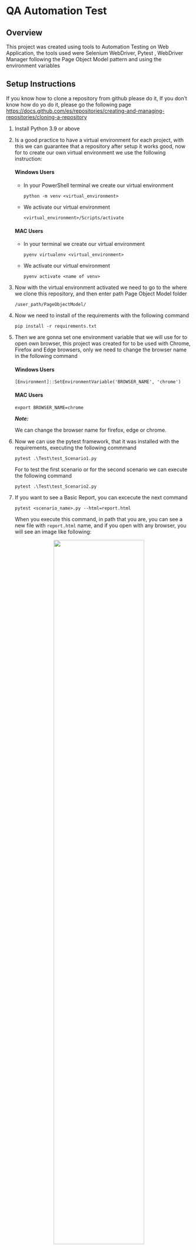 # QA Automation Test

## Overview
This project was created using tools to Automation Testing on Web Application, the tools used were Selenium WebDriver, Pytest , WebDriver Manager following the Page Object Model pattern and using the environment variables


## Setup Instructions
If you know how to clone a repository from github please do it, If you don’t know how do yo do it, please go the following page https://docs.github.com/es/repositories/creating-and-managing-repositories/cloning-a-repository


1.	Install Python 3.9 or above
2.	Is a good practice to have a virtual environment for each project, with this we can guarantee that a repository after setup it works good, now for to create our own virtual environment we use the following instruction:
    #### Windows Users
    - In your PowerShell terminal we create our virtual environment
    
      `python -m venv <virtual_environment>`
      
    - We activate our virtual environment
    
      `<virtual_environment>/Scripts/activate`
    
    #### MAC Users
    
    - In your terminal we create our virtual environment
    
      `pyenv virtualenv <virtual_environment>`
    
    - We activate our virtual environment
    
      `pyenv activate <name of venv>`
    
3. Now with the virtual environment activated we need to go to the where we clone this repository, and then enter path Page Object Model folder
    
    `/user_path/PageObjectModel/`
    
4. Now we need to install of the requirements with the following command
    
    `pip install -r requirements.txt`
    
5. Then we are gonna set one environment variable that we will use for to open own browser, this project was created for to be used with Chrome, Firefox and Edge browsers, only we need to change the browser name in the following command

   #### Windows Users

      `[Environment]::SetEnvironmentVariable('BROWSER_NAME', 'chrome')`
    
   #### MAC Users
  
      `export BROWSER_NAME=chrome`
      
    
  
   ***Note:***
    
   We can change the browser name for firefox, edge or chrome.
  
6.	Now we can use the pytest framework, that it was installed with the requirements, executing the following commmand

    `pytest .\Test\test_Scenario1.py`
    
    For to test the first scenario or for the second scenario we can execute the following command
    
    `pytest .\Test\test_Scenario2.py`
    
 7.  If you want to see a Basic Report, you can excecute the next command
    
     `pytest <scenario_name>.py --html=report.html`

     When you execute this command, in path that you are, you can see a new file with `report.html` name, and if you open with any browser, you will see an image like following:
    
<p align="center" width="200%">
<img width="70%" src="https://i.postimg.cc/SNhG0MbD/Report-image.png">
</p>

 **Note**
  If you want to learn more about the pytest reports, go to the https://pypi.org/project/pytest-html/ 
 
 8.  Now We are going to do Behave test, that it was installed with the requirements, executing the following commmand

   `behave .\behave\features\scenario1.feature`

For to test the first scenario or for the second scenario we can execute the following command

   `behave .\behave\features\scenario1.feature`


 10.  For to finish we can deactivate the virtual environment
    `deactivate`


### Now, we are going to use the Postman and Jmeter Tools, these tools are normally used for API Test

In this repository, you can find the API Tools folder, inside the folder, you are goin to find two folders more, the first one is JMeter Scenarios and the second one is Postman Scenarios, inside them, there is one file by folder, those files are compatible only with the API tool that contain them. So, you need to download the last version of the Postman and Jmeter for the use them, these tools you can download in the follow links:

https://www.postman.com/downloads/

https://jmeter.apache.org/download_jmeter.cgi

Well each file have two scenarios:

- Scenario 3: User can login
  
   Use the following link and builds the corresponding requests to login
  
   https://the-internet.herokuapp.com/login

- Scenario 4: User can upload file
  
  Use the following link and uploads any file to the webapp
  
  https://the-internet.herokuapp.com/upload

  The instrutions to execute or open the files are simple, for JMeter you need to open Test Plan.jmx file and in Postman you need to import the Postman Automation.postman_collection.json file, the Scenario 4  needs that you explore and find one file into your computer, this requirement is necesario to Scenario goal, for that please follow instructions:

## Postman

In Postman you need to replace the exits PATH, like this
<p align="center" width="200%">
<img width="60%" src="https://i.postimg.cc/bwnxm7gD/Postman1.png">
</p>


<p align="center" width="200%">
<img width="60%" src="https://i.postimg.cc/Wpf0TNfq/Postman2.png">
</p>


<p align="center" width="200%">
<img width="60%" src="https://i.postimg.cc/fTGXSHsw/Postman3.png">
</p>

After this you can run the test by clicking on the send button.

## JMeter

For JMeter, only you need to change the image PATH, by a full path of an image that exists on your computer

<p align="center" width="200%">
<img width="60%" src="https://i.postimg.cc/dt62pRcv/JMeter1.png">
</p>

After this you can run the test by clicking on the play green button

## Definitions

### What's POM or Page Object Model?

Page Object Model is a design pattern, nowadays is widely used for in test automation that permite to keep organized all our code in a skeleton folders and files totally identified that help us to reduce code duplication and improve our test cases, following I show you how is the skeleton of the POM:

<p align="center" width="100%">
<img width="40%" src="https://i.postimg.cc/mDqNnPJz/POM-pattern.jpg">
</p>

#### Advantages of using POM

- It's easier to maintain the code. Any changes to the UI will be reflected wherever it is used in the class.
- It's robust and readable
- Makes code reusable and reduces code duplication
- Code becomes less and optimized because of the reusable


### What's Selenium?
Selenium refers to a suite of tools that are widely used in the testing community when it comes to cross-browser testing, doesn't support desktop applications and can only be used in browsers. Nowadays is considereted like one the best tool suite for the automation testing.
It supports a number of browsers like Chrome, Safari, Firefox and opera among others, also is compatible with diferents operating system like Windows, Mac and Linux/Unix.
It compatible with different programming languages like C#, Java, JavaScript, Ruby, Python, PHP.

#### Selenium Components
The selenium test suite have four main components:
<p align="center" width="100%">
<img width="60%" src="https://i.postimg.cc/SQvdy6bt/Selenium-Suite.png">
</p>

- **Selenium IDE** is an Add-on available in the Firefox and Chrome browsers, and help us to do a quickly test  through its functionality recording step by step for after to do playback it, for this you don't need to know any programming lenguage because Selenium IDE does it for you.
- **Selenium RC** is a tool allows you develop responsive desing test in any scripting language of your preference, nowadays is hardly used for its complex architecture and its limitantions.
- **Selenium WebDriver** is a web framework that permits you to execute cross-browser tests. This tool is used for automating web-based application testing to verify that it performs expectedly.
- **Selenium Grid** is a tool that is used for concurrent execution of test cases on different browsers, machines, and operating systems simultaneously.


### What's the WebDriver Manager?
WebDriver Manager is a great library sponsored by Python Software Foundation that its first idea is to simplify management of binary drivers for different browsers and with that headache that is generated due to the constant updating of the web browsers, for each web browser version there is a web driver, so thanks to the webdriver manager, that is over!!!

WebDriver Manager is compatible with Selenium 4.x  and below, and support the following web browsers:

- Chrome
- Firefox
- Internet explorer and Edge
- Opera
- Brave

Before you needed to download the binary driver, unzip it somewhere on your PC and set the path to this driver according to the browser, now and thanks to WebDriver Manager you do the following:

 - First you install the web driver manager
 
   `pip install webdriver-manager`
       
 - And then for example for to install the webdriver on chrome browser you do this
 
   ``` 
     from selenium import webdriver
     from selenium.webdriver.chrome.service import Service as ChromeService
     from webdriver_manager.chrome import ChromeDriverManager

     driver = webdriver.Chrome(service=ChromeService(ChromeDriverManager().install()))
   ```
 **Note**
   
   If you want to know more about the WebDriver Manager, you can check its documentation [here](https://pypi.org/project/webdriver-manager/).

### What's the BDD paradigm
   Behaviour Driven Development (BDD) is a synthesis and refinement of practices stemming from Test Driven Development (TDD) and Acceptance Test Driven Development (ATDD). BDD augments TDD and ATDD with the following tactics:

- Apply the “Five Why’s” principle to each proposed user story, so that its purpose is clearly related to business outcomes
- Thinking “from the outside in”, in other words, implement only those behaviors which contribute most directly to these business outcomes, so as to minimize waste
- Describe behaviors in a single notation that is directly accessible to domain experts, testers, and developers, so as to improve communication
- Apply these techniques all the way down to the lowest levels of abstraction of the software, paying particular attention to the distribution of behavior, so that evolution remains cheap
  
  


### References
 
 - https://www.selenium.dev/documentation/test_practices/encouraged/page_object_models/
 - https://www.guru99.com/page-object-model-pom-page-factory-in-selenium-ultimate-guide.html
 - https://pypi.org/project/webdriver-manager/
 
    
    
